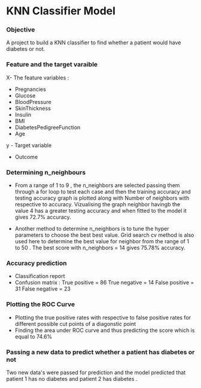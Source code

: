 # KNN Classifier Model

### Objective

A project to build a KNN classifier to find whether a patient would have diabetes or not.

### Feature and the target varaible

X- The feature variables :
- Pregnancies
- Glucose
- BloodPressure
- SkinThickness
- Insulin
- BMI
- DiabetesPedigreeFunction
- Age

y - Target variable
- Outcome

### Determining n_neighbours 

- From a range of 1 to 9 , the n_neighbors are selected passing them through a for loop to test each case and then the training accuracy and testing accuracy graph is plotted along with Number of neighbors with respective to accuracy. Vizualising the graph neighbor havingb the value 4 has a greater testing accuracy and when fitted to the model it gives 72.7% accuracy.

- Another method to determine n_neighbors is to tune the hyper parameters to choose the best best value. Grid search cv method is also used here to determine the best value for neighbor from the range of 1 to 50 . The best score with n_neighbors = 14 gives 75.78% accuracy.

### Accuracy prediction
- Classification report 
- Confusion matrix : True positive = 86     True negative = 14
                     False positive = 31    False negative = 23

### Plotting the ROC Curve
- Plotting the true positive rates with respective to false positive rates for different possible cut points of a diagonstic point 
- Finding the area under ROC curve and thus predicting the score which is equal to 74.6%

### Passing a new data to predict whether a patient has diabetes or not

 Two new data's were passed for prediction and the model predicted that patient 1 has no diabetes and patient 2 has diabetes .

